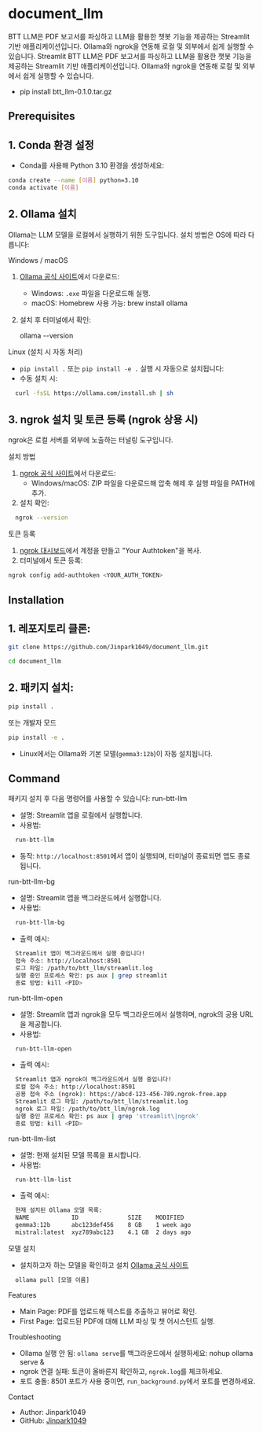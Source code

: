 # document_llm
BTT LLM은 PDF 보고서를 파싱하고 LLM을 활용한 챗봇 기능을 제공하는 Streamlit 기반 애플리케이션입니다.  Ollama와 ngrok을 연동해 로컬 및 외부에서 쉽게 실행할 수 있습니다.
Streamlit BTT LLM은 PDF 보고서를 파싱하고 LLM을 활용한 챗봇 기능을 제공하는 Streamlit 기반 애플리케이션입니다. Ollama와 ngrok을 연동해 로컬 및 외부에서 쉽게 실행할 수 있습니다.
- pip install btt_llm-0.1.0.tar.gz
## Prerequisites

## 1. Conda 환경 설정
- Conda를 사용해 Python 3.10 환경을 생성하세요:
```bash
conda create --name [이름] python=3.10
conda activate [이름]
```

## 2. Ollama 설치
Ollama는 LLM 모델을 로컬에서 실행하기 위한 도구입니다. 설치 방법은 OS에 따라 다릅니다:

Windows / macOS
1. [Ollama 공식 사이트](https://ollama.com/)에서 다운로드:
   - Windows: `.exe` 파일을 다운로드해 실행.
   - macOS: Homebrew 사용 가능:
     brew install ollama
2. 설치 후 터미널에서 확인:

   ollama --version

Linux (설치 시 자동 처리)
- `pip install .` 또는 `pip install -e .` 실행 시 자동으로 설치됩니다:
- 수동 설치 시:
```bash
  curl -fsSL https://ollama.com/install.sh | sh
```

## 3. ngrok 설치 및 토큰 등록 (ngrok 상용 시)
ngrok은 로컬 서버를 외부에 노출하는 터널링 도구입니다.

설치 방법
1. [ngrok 공식 사이트](https://ngrok.com/download)에서 다운로드:
   - Windows/macOS: ZIP 파일을 다운로드해 압축 해제 후 실행 파일을 PATH에 추가.
2. 설치 확인:
```bash
  ngrok --version
```

토큰 등록
1. [ngrok 대시보드](https://dashboard.ngrok.com/)에서 계정을 만들고 "Your Authtoken"을 복사.
2. 터미널에서 토큰 등록:
```bash
ngrok config add-authtoken <YOUR_AUTH_TOKEN>
```

## Installation
## 1. 레포지토리 클론:

```bash
git clone https://github.com/Jinpark1049/document_llm.git
```
```bash
cd document_llm
```

## 2. 패키지 설치:

```bash
pip install .
```
또는 개발자 모드
```bash
pip install -e .
```
- Linux에서는 Ollama와 기본 모델(`gemma3:12b`)이 자동 설치됩니다.

## Command

패키지 설치 후 다음 명령어를 사용할 수 있습니다:
run-btt-llm
- 설명: Streamlit 앱을 로컬에서 실행합니다.
- 사용법:
```bash
  run-btt-llm
```
- 동작: `http://localhost:8501`에서 앱이 실행되며, 터미널이 종료되면 앱도 종료됩니다.

run-btt-llm-bg
- 설명: Streamlit 앱을 백그라운드에서 실행합니다.
- 사용법:
```bash
  run-btt-llm-bg
```
- 출력 예시:
```bash
  Streamlit 앱이 백그라운드에서 실행 중입니다!
  접속 주소: http://localhost:8501
  로그 파일: /path/to/btt_llm/streamlit.log
  실행 중인 프로세스 확인: ps aux | grep streamlit
  종료 방법: kill <PID>
```

run-btt-llm-open
- 설명: Streamlit 앱과 ngrok을 모두 백그라운드에서 실행하며, ngrok의 공용 URL을 제공합니다.
- 사용법:
```bash
  run-btt-llm-open
```
- 출력 예시:
```bash
  Streamlit 앱과 ngrok이 백그라운드에서 실행 중입니다!
  로컬 접속 주소: http://localhost:8501
  공용 접속 주소 (ngrok): https://abcd-123-456-789.ngrok-free.app
  Streamlit 로그 파일: /path/to/btt_llm/streamlit.log
  ngrok 로그 파일: /path/to/btt_llm/ngrok.log
  실행 중인 프로세스 확인: ps aux | grep 'streamlit\|ngrok'
  종료 방법: kill <PID>
```
  
run-btt-llm-list
- 설명: 현재 설치된 모델 목록을 표시합니다.
- 사용법:
```bash
  run-btt-llm-list
```
- 출력 예시:
```bash
  현재 설치된 Ollama 모델 목록:
  NAME            ID              SIZE    MODIFIED
  gemma3:12b      abc123def456    8 GB    1 week ago
  mistral:latest  xyz789abc123    4.1 GB  2 days ago

```
모델 설치
- 설치하고자 하는 모델을 확인하고 설치 [Ollama 공식 사이트](https://ollama.com/search)
```bash
  ollama pull [모델 이름]
```
Features
- Main Page: PDF를 업로드해 텍스트를 추출하고 뷰어로 확인.
- First Page: 업로드된 PDF에 대해 LLM 파싱 및 챗 어시스턴트 실행.


Troubleshooting
- Ollama 실행 안 됨: `ollama serve`를 백그라운드에서 실행하세요:
  nohup ollama serve &
- ngrok 연결 실패: 토큰이 올바른지 확인하고, `ngrok.log`를 체크하세요.
- 포트 충돌: 8501 포트가 사용 중이면, `run_background.py`에서 포트를 변경하세요.

Contact
- Author: Jinpark1049
- GitHub: [Jinpark1049](https://github.com/Jinpark1049)
